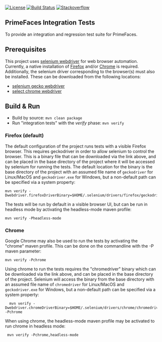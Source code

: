 [![License](http://img.shields.io/:license-apache-blue.svg)](http://www.apache.org/licenses/LICENSE-2.0.html)
[![Build Status](https://travis-ci.com/primefaces-extensions/primefaces-integration-tests.svg?branch=master)](https://travis-ci.com/github/primefaces-extensions/primefaces-integration-tests)
[![Stackoverflow](https://img.shields.io/badge/StackOverflow-primefaces-chocolate.svg)](https://stackoverflow.com/questions/tagged/primefaces-extensions)

PrimeFaces Integration Tests
----------------------------

To provide an integration and regression test suite for PrimeFaces.

## Prerequisites

This project uses [selenium webdriver](https://www.selenium.dev/) for web browser automation.  Currently, a native
installation of [Firefox](https://firefox.com/) and/or [Chrome](https://www.google.com/chrome/) is required.
Additionally, the selenium driver corresponding to the browser(s) must also be installed.  These can be downloaded
from the following locations:

- [selenium gecko webdriver](https://github.com/mozilla/geckodriver)
- [select chrome webdriver](https://chromedriver.chromium.org/)

## Build & Run
- Build by source: `mvn clean package`
- Run "integration tests" with the _verify_ phase: `mvn verify`

### Firefox (default)

The default configuration of the project runs tests with a visible Firefox browser.  This requires geckodriver in order
to allow selenium to control the browser.  This is a binary file that can be downloaded via the link above, and can be
placed in the base directory of the project where it will be accessed by selenium for running the tests.  The default
location for the binary is the base directory of the project with an assumed file name of `geckodriver`
for Linux/MacOS and `geckodriver.exe` for Windows, but a non-default path can be specified via a system property:

    mvn verify -Dwebdriver.firefoxDriverBinary=$HOME/.selenium/drivers/firefox/geckodriver
  
The tests will be run by default in a visible browser UI, but can be run in headless mode by activating the
headless-mode maven profile:

    mvn verify -Pheadless-mode
      
### Chrome

Google Chrome may also be used to run the tests by activating the "chrome" maven profile.  This can be done on the
commandline with the -P maven parameter:
 
    mvn verify -Pchrome
  
Using chrome to run the tests requires the "chromedriver" binary which can be downloaded via the link above, and can be
placed in the base directory of the project.  Selenium will access the binary from the base directory with an assumed
file name of `chromedriver` for Linux/MacOS and `geckodriver.exe` for Windows, but a non-default path can be specified
via a system property:
 
      mvn verify -Dwebdriver.chromeDriverBinary=$HOME/.selenium/drivers/chrome/chromedriver -Pchrome

When using chrome, the headless-mode maven profile may be activated to run chrome in headless mode:

     mvn verify -Pchrome,headless-mode
